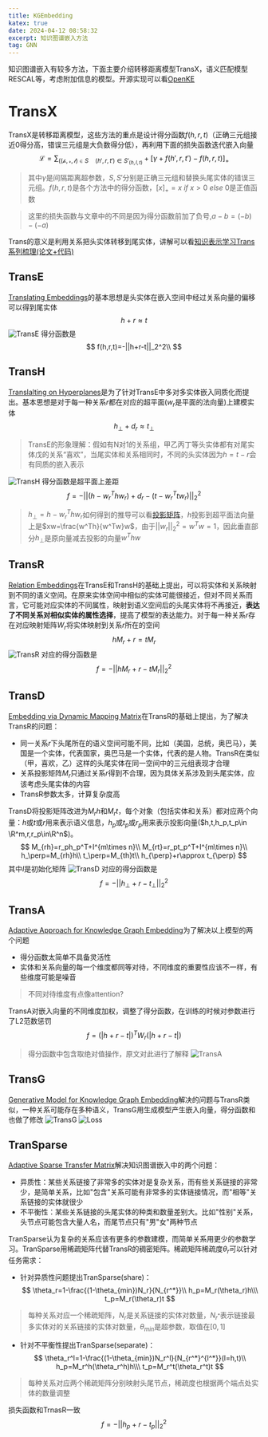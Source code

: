 ```yaml
---
title: KGEmbedding
katex: true
date: 2024-04-12 08:58:32
excerpt: 知识图谱嵌入方法
tag: GNN
---
```

知识图谱嵌入有较多方法，下面主要介绍转移距离模型TransX，语义匹配模型RESCAL等，考虑附加信息的模型。开源实现可以看[OpenKE](https://github.com/thunlp/OpenKE)
# TransX
TransX是转移距离模型，这些方法的重点是设计得分函数$f(h,r,t)$（正确三元组接近0得分高，错误三元组是大负数得分低），再利用下面的损失函数迭代嵌入向量
$$
\mathcal L=\sum_{(\mathcal{(h,r,t)}\in S\quad(h',r,t')\in S'_{(h,l,t)}}+[\gamma+f(h',r,t')-f(h,r,t)]_+ 
$$
> 其中$\gamma$是间隔距离超参数，$S,S'$分别是正确三元组和替换头尾实体的错误三元组。$f(h,r,t)$是各个方法中的得分函数，$[x]_+=x\ if\ x>0\ else\ 0$是正值函数

> 这里的损失函数与文章中的不同是因为得分函数前加了负号,$a-b=(-b)-(-a)$

Trans的意义是利用关系把头实体转移到尾实体，讲解可以看[知识表示学习Trans系列梳理(论文+代码)](https://zhuanlan.zhihu.com/p/144412694)

## TransE
[Translating Embeddings](https://papers.nips.cc/paper_files/paper/2013/file/1cecc7a77928ca8133fa24680a88d2f9-Paper.pdf)的基本思想是头实体在嵌入空间中经过关系向量的偏移可以得到尾实体
$$
h+r\approx t
$$
![TransE](TransE.png)
得分函数是
$$
f(h,r,t)=-||h+r-t||_2^2\\
$$

## TransH
[Translalting on Hyperplanes](https://ojs.aaai.org/index.php/AAAI/article/view/8870)是为了针对TransE中多对多实体嵌入同质化而提出。基本思想是对于每一种关系$r$都在对应的超平面($w_r$是平面的法向量)上建模实体
$$
h_{\perp}+d_r\approx t_{\perp}
$$
> TransE的形象理解：假如有N对1的关系组，甲乙丙丁等头实体都有对尾实体戊的关系“喜欢”，当尾实体和关系相同时，不同的头实体因为$h=t-r$会有同质的嵌入表示

![TransH](TransH.png)
得分函数是超平面上差距
$$
f=-||(h-w_r^Thw_r)+d_r-(t-w_r^Ttw_r)||_2^2
$$
> $h_\perp=h-w_r^Thw_r$如何得到的推导可以看[投影矩阵](https://blog.csdn.net/weixin_52812620/article/details/122587293)，$h$投影到超平面法向量上是$xw=\frac{w^Th}{w^Tw}w$，由于$||w_r||^2_2=w^Tw=1$，因此垂直部分$h_\perp$是原向量减去投影的向量$w^Thw$

## TransR
[Relation Embeddings](https://ojs.aaai.org/index.php/AAAI/article/view/9491)在TransE和TransH的基础上提出，可以将实体和关系映射到不同的语义空间。在原来实体空间中相似的实体可能很接近，但对不同关系而言，它可能对应实体的不同属性，映射到语义空间后的头尾实体将不再接近，**表达了不同关系对相似实体的属性选择**，提高了模型的表达能力。对于每一种关系$r$存在对应映射矩阵$W_r$将实体映射到关系$r$所在的空间
$$
hM_r+r=tM_r
$$
![TransR](TransR.png)
对应的得分函数是
$$
f=-||hM_r+r-tM_r||_2^2
$$

## TransD
[Embedding via Dynamic Mapping Matrix](https://aclanthology.org/P15-1067.pdf)在TransR的基础上提出，为了解决TransR的问题：
- 同一关系$r$下头尾所在的语义空间可能不同，比如（美国，总统，奥巴马），美国是一个实体，代表国家，奥巴马是一个实体，代表的是人物。TransR在类似（甲，喜欢，乙）这样的头尾实体在同一空间中的三元组表现才合理
- 关系投影矩阵$M_r$只通过关系$r$得到不合理，因为具体关系涉及到头尾实体，应该考虑头尾实体的内容
- TransR参数太多，计算复杂度高

TransD将投影矩阵改进为$M_rh$和$M_rt$，每个对象（包括实体和关系）都对应两个向量：$h$或$t$或$r$用来表示语义信息，$h_p$或$t_p$或$r_p$用来表示投影向量($h,t,h_p,t_p\in \R^m,r,r_p\in\R^n$)。
$$
M_{rh}=r_ph_p^T+I^{m\times n}\\
M_{rt}=r_pt_p^T+I^{m\times n}\\
h_\perp=M_{rh}h\\
t_\perp=M_{th}t\\
h_{\perp}+r\approx t_{\perp}
$$
其中$I$是初始化矩阵
![TransD](TransD.png)
对应的得分函数是
$$
f=-||h_\perp+r-t_\perp||_2^2
$$
## TransA
[Adaptive Approach for Knowledge Graph Embedding](https://arxiv.org/pdf/1509.05490.pdf)为了解决以上模型的两个问题
- 得分函数太简单不具备灵活性
- 实体和关系向量的每一个维度都同等对待，不同维度的重要性应该不一样，有些维度可能是噪音
> 不同对待维度有点像attention?

TransA对嵌入向量的不同维度加权，调整了得分函数，在训练的时候对参数进行了L2范数惩罚
$$
f=(|h+r-t|)^TW_r(|h+r-t|)
$$
> 得分函数中包含取绝对值操作，原文对此进行了解释
![TransA](TransA.png)

## TransG
[Generative Model for Knowledge Graph Embedding](https://aclanthology.org/P16-1219.pdf)解决的问题与TransR类似，一种关系可能存在多种语义，TransG用生成模型产生嵌入向量，得分函数和也做了修改
![TransG](TransG.png)
![Loss](loss.png)

## TranSparse
[Adaptive Sparse Transfer Matrix](https://ojs.aaai.org/index.php/AAAI/article/view/10089)解决知识图谱嵌入中的两个问题：
- 异质性：某些关系链接了非常多的实体对是复杂关系，而有些关系链接的非常少，是简单关系，比如"包含"关系可能有非常多的实体链接情况，而"相等"关系链接的实体就很少 
- 不平衡性：某些关系链接的头尾实体的种类和数量差别大。比如"性别"关系，头节点可能包含大量人名，而尾节点只有"男"女"两种节点

TranSparse认为复杂的关系应该有更多的参数建模，而简单关系用更少的参数学习。TranSparse用稀疏矩阵代替TransR的稠密矩阵。稀疏矩阵稀疏度$\theta_r$可以针对任务需求：

- 针对异质性问题提出TranSparse(share)：
$$
\theta_r=1-\frac{(1-\theta_{min})N_r}{N_{r^*}}\\
h_p=M_r(\theta_r)h\\\
t_p=M_r(\theta_r)t
$$
> 每种关系对应一个稀疏矩阵，$N_r$是关系链接的实体对数量，$N_{r^*}$表示链接最多实体对的关系链接的实体对数量，$\theta_{min}$是超参数，取值在$[0,1]$
- 针对不平衡性提出TranSparse(separate)：
$$
\theta_r^l=1-\frac{(1-\theta_{min})N_r^l}{N_{r^*}^{l^*}}(l=h,t)\\
h_p=M_r^h(\theta_r^h)h\\\
t_p=M_r^t(\theta_r^t)t
$$
> 每种关系对应两个稀疏矩阵分别映射头尾节点，稀疏度也根据两个端点处实体的数量调整

损失函数和TrnasR一致
$$
f=-||h_p+r-t_p||_2^2
$$

